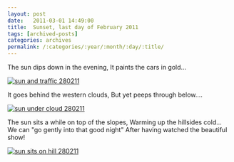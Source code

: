```yaml
---
layout: post
date:	2011-03-01 14:49:00
title:  Sunset, last day of February 2011
tags: [archived-posts]
categories: archives
permalink: /:categories/:year/:month/:day/:title/
---
```

The sun dips down in the evening,
It paints the cars in gold...

<a href="http://s1142.photobucket.com/albums/n602/Deepapctrsglr/?action=view&amp;current=IMG_4061.jpg" target="_blank"><img src="http://i1142.photobucket.com/albums/n602/Deepapctrsglr/IMG_4061.jpg" border="0" alt="sun and traffic 280211"></a>


It goes behind the western clouds,
But yet peeps through below....



<a href="http://s1142.photobucket.com/albums/n602/Deepapctrsglr/?action=view&amp;current=IMG_4087.jpg" target="_blank"><img src="http://i1142.photobucket.com/albums/n602/Deepapctrsglr/IMG_4087.jpg" border="0" alt="sun under cloud 280211"></a>


The sun sits a while on top of the slopes,
Warming up the hillsides cold...
We can "go gently into that good night" 
After having watched the beautiful show!


<a href="http://s1142.photobucket.com/albums/n602/Deepapctrsglr/?action=view&amp;current=IMG_4100.jpg" target="_blank"><img src="http://i1142.photobucket.com/albums/n602/Deepapctrsglr/IMG_4100.jpg" border="0" alt="sun sits on hill 280211"></a>
